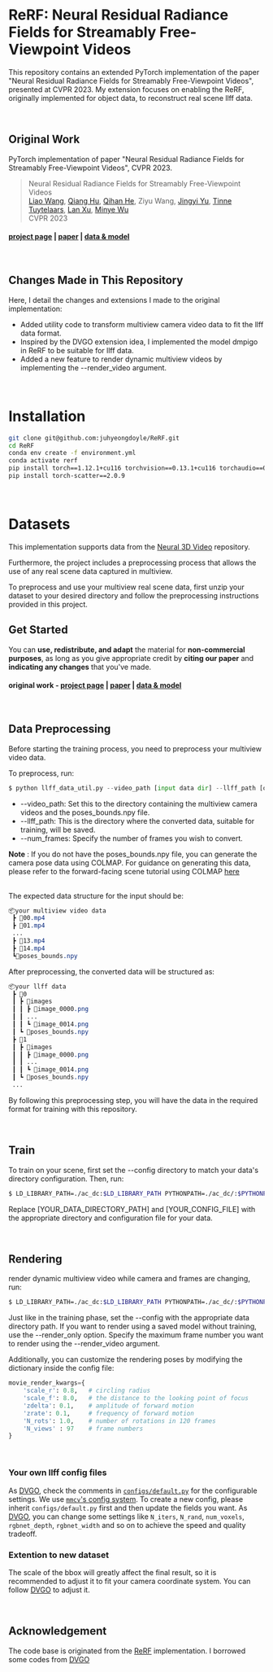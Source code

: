 # ReRF: Neural Residual Radiance Fields for Streamably Free-Viewpoint Videos
This repository contains an extended PyTorch implementation of the paper "Neural Residual Radiance Fields for Streamably Free-Viewpoint Videos", presented at CVPR 2023. My extension focuses on enabling the ReRF, originally implemented for object data, to reconstruct real scene llff data.

<br>

## Original Work
PyTorch implementation of paper "Neural Residual Radiance Fields for Streamably Free-Viewpoint Videos", CVPR 2023.

> Neural Residual Radiance Fields for Streamably Free-Viewpoint Videos   
> [Liao Wang](https://aoliao12138.github.io/), [Qiang Hu](https://qianghu-huber.github.io/qianghuhomepage/), 
>[Qihan He](https://www.linkedin.com/in/qihan-he-a378a61b7/), Ziyu Wang, [Jingyi Yu](http://www.yu-jingyi.com/),
>[Tinne Tuytelaars](https://homes.esat.kuleuven.be/~tuytelaa/), [Lan Xu](https://www.xu-lan.com/index.html), [Minye Wu](https://wuminye.com/)  
> CVPR 2023
> 

#### [project page](https://aoliao12138.github.io/ReRF/) | [paper](https://arxiv.org/abs/2304.04452) | [data & model](https://github.com/aoliao12138/ReRF_Dataset)

<br>

## Changes Made in This Repository

Here, I detail the changes and extensions I made to the original implementation:

- Added utility code to transform multiview camera video data to fit the llff data format.
- Inspired by the DVGO extension idea, I implemented the model dmpigo in ReRF to be suitable for llff data.
- Added a new feature to render dynamic multiview videos by implementing the --render_video argument.

<br>

# Installation

```bash
git clone git@github.com:juhyeongdoyle/ReRF.git
cd ReRF
conda env create -f environment.yml
conda activate rerf
pip install torch==1.12.1+cu116 torchvision==0.13.1+cu116 torchaudio==0.12.1 --extra-index-url https://download.pytorch.org/whl/cu116
pip install torch-scatter==2.0.9
```

<br>

# Datasets

This implementation supports data from the [Neural 3D Video](https://github.com/facebookresearch/Neural_3D_Video) repository.

Furthermore, the project includes a preprocessing process that allows the use of any real scene data captured in multiview.

To preprocess and use your multiview real scene data, first unzip your dataset to your desired directory and follow the preprocessing instructions provided in this project.

## Get Started
You can **use, redistribute, and adapt** the material for **non-commercial purposes**, as long as you give appropriate credit by **citing our paper** and **indicating any changes** that you've made.

#### original work - [project page](https://aoliao12138.github.io/ReRF/) | [paper](https://arxiv.org/abs/2304.04452) | [data & model](https://github.com/aoliao12138/ReRF_Dataset) 

<br>

## Data Preprocessing
Before starting the training process, you need to preprocess your multiview video data.

To preprocess, run:
```python
$ python llff_data_util.py --video_path [input data dir] --llff_path [output data dir] --num_frames 100
```

- --video_path: Set this to the directory containing the multiview camera videos and the poses_bounds.npy file.
- --llff_path: This is the directory where the converted data, suitable for training, will be saved.
- --num_frames: Specify the number of frames you wish to convert.


<b>Note</b> : If you do not have the poses_bounds.npy file, you can generate the camera pose data using COLMAP. For guidance on generating this data, please refer to the forward-facing scene tutorial using COLMAP [here](https://sunset1995.github.io/dvgo/tutor_forward_facing.html)

<br>
The expected data structure for the input should be:

```css
📦your multiview video data
 ┣ 📜00.mp4
 ┣ 📜01.mp4
 ...
 ┣ 📜13.mp4
 ┣ 📜14.mp4
 ┗📜poses_bounds.npy
```
After preprocessing, the converted data will be structured as:
```css
📦your llff data
 ┣ 📂0
 ┃ ┣ 📂images
 ┃ ┃ ┣ 📜image_0000.png
 ┃ ┃ ...
 ┃ ┃ ┗ 📜image_0014.png
 ┃ ┗ 📜poses_bounds.npy
 ┣ 📂1
 ┃ ┣ 📂images
 ┃ ┃ ┣ 📜image_0000.png
 ┃ ┃ ...
 ┃ ┃ ┗ 📜image_0014.png
 ┃ ┗ 📜poses_bounds.npy
 ...
```
By following this preprocessing step, you will have the data in the required format for training with this repository.

<br>

## Train
To train on your scene, first set the --config directory to match your data's directory configuration. Then, run:
```bash
$ LD_LIBRARY_PATH=./ac_dc:$LD_LIBRARY_PATH PYTHONPATH=./ac_dc/:$PYTHONPATH python run.py --config [YOUR_DATA_DIRECTORY_PATH]/[YOUR_CONFIG_FILE].py --render_test
```
Replace [YOUR_DATA_DIRECTORY_PATH] and [YOUR_CONFIG_FILE] with the appropriate directory and configuration file for your data.


<br>

## Rendering
render dynamic multiview video while camera and frames are changing, run:
```bash
$ LD_LIBRARY_PATH=./ac_dc:$LD_LIBRARY_PATH PYTHONPATH=./ac_dc/:$PYTHONPATH run.py --config [YOUR_DATA_DIRECTORY_PATH]/[YOUR_CONFIG_FILE].py --render_only --render_video 100
```

Just like in the training phase, set the --config with the appropriate data directory path. If you want to render using a saved model without training, use the --render_only option. Specify the maximum frame number you want to render using the --render_video argument.

Additionally, you can customize the rendering poses by modifying the dictionary inside the config file:

```python
movie_render_kwargs={
    'scale_r': 0.8,   # circling radius
    'scale_f': 8.0,   # the distance to the looking point of focus
    'zdelta': 0.1,    # amplitude of forward motion
    'zrate': 0.1,     # frequency of forward motion
    'N_rots': 1.0,    # number of rotations in 120 frames
    'N_views' : 97    # frame numbers
}
```

<br>


### Your own llff config files
As [DVGO](https://github.com/sunset1995/DirectVoxGO), check the comments in [`configs/default.py`](./configs/default.py) for the configurable settings.
We use [`mmcv`'s config system](https://mmcv.readthedocs.io/en/latest/understand_mmcv/config.html).
To create a new config, please inherit `configs/default.py` first and then update the fields you want.
As [DVGO](https://github.com/sunset1995/DirectVoxGO), you can change some settings like `N_iters`, `N_rand`, `num_voxels`, `rgbnet_depth`, `rgbnet_width` and so on to achieve the speed and quality tradeoff.

### Extention to new dataset

The scale of the bbox will greatly affect the final result, so it is recommended to adjust it to fit your camera coordinate system.
You can follow [DVGO](https://github.com/sunset1995/DirectVoxGO#:~:text=Extention%20to%20new%20dataset) to adjust it.

<br>


## Acknowledgement

The code base is originated from the [ReRF](https://github.com/sunset1995/DirectVoxGO) implementation. I borrowed some codes from [DVGO](https://github.com/sunset1995/DirectVoxGO) 



